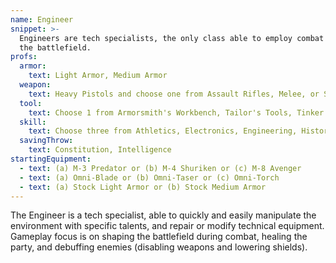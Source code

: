 ```yaml
---
name: Engineer
snippet: >-
  Engineers are tech specialists, the only class able to employ combat drones on
  the battlefield.
profs:
  armor:
    text: Light Armor, Medium Armor
  weapon:
    text: Heavy Pistols and choose one from Assault Rifles, Melee, or SMGs
  tool:
    text: Choose 1 from Armorsmith's Workbench, Tailor's Tools, Tinker's Tools, and Weaponsmith's Workbench
  skill:
    text: Choose three from Athletics, Electronics, Engineering, History, Investigation, Medicine, Science, and Vehicle Handling
  savingThrow:
    text: Constitution, Intelligence
startingEquipment:
  - text: (a) M-3 Predator or (b) M-4 Shuriken or (c) M-8 Avenger
  - text: (a) Omni-Blade or (b) Omni-Taser or (c) Omni-Torch
  - text: (a) Stock Light Armor or (b) Stock Medium Armor
---
```

The Engineer is a tech specialist, able to quickly and easily manipulate the environment with specific talents, and repair or modify technical equipment. Gameplay focus is on shaping the battlefield during combat, healing the party, and debuffing enemies (disabling weapons and lowering shields).
